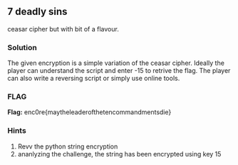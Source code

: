 ## 7 deadly sins 
ceasar cipher but with bit of a flavour.
### Solution

The given encryption is a simple variation of the ceasar cipher.
Ideally the player can understand the script and enter -15 to retrive the flag.
The player can also write a reversing script or simply use online tools.

### FLAG
**Flag:** enc0re{maytheleaderofthetencommandmentsdie}

### Hints
1. Revv the python string encryption
2. ananlyzing the challenge, the string has been encrypted using key 15